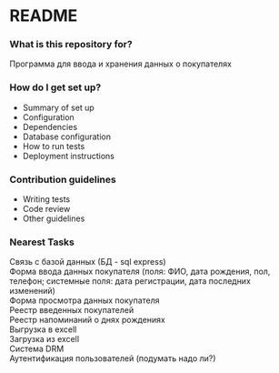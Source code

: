 # README #

### What is this repository for? ###

Программа для ввода и хранения данных о покупателях

### How do I get set up? ###

* Summary of set up
* Configuration
* Dependencies
* Database configuration
* How to run tests
* Deployment instructions

### Contribution guidelines ###

* Writing tests
* Code review
* Other guidelines

### Nearest Tasks ###
 Связь с базой данных (БД - sql express)  
 Форма ввода данных покупателя (поля: ФИО, дата рождения, пол, телефон; системные поля: дата регистрации, дата последних изменений)  
 Форма просмотра данных покупателя  
 Реестр введенных покупателей  
 Реестр напоминаний о днях рождениях  
 Выгрузка в excell  
 Загрузка из excell  
 Система DRM  
 Аутентификация пользователей (подумать надо ли?)  